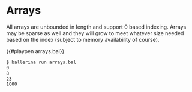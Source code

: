 # Arrays

All arrays are unbounded in length and support 0 based indexing. Arrays may be sparse as well and they will grow to meet whatever size needed based on the index (subject to memory availability of course).

{{#playpen arrays.bal}}

```bash
$ ballerina run arrays.bal
0
8
23
1000
```